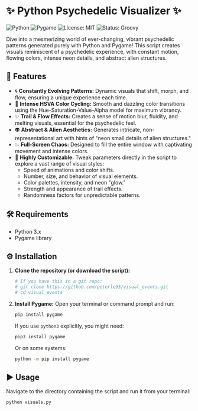 # ✨ Python Psychedelic Visualizer ✨

![Python](https://img.shields.io/badge/-Python-306998?style=flat&logo=python&logoColor=white)
![Pygame](https://img.shields.io/badge/-Pygame-2F2F2F?style=flat&logo=pygame&logoColor=white)
![License: MIT](https://img.shields.io/badge/License-MIT-yellow.svg)
![Status: Groovy](https://img.shields.io/badge/status-groovy%20AF-brightgreen)

Dive into a mesmerizing world of ever-changing, vibrant psychedelic patterns generated purely with Python and Pygame! This script creates visuals reminiscent of a psychedelic experience, with constant motion, flowing colors, intense neon details, and abstract alien structures.

## 🚀 Features

*   🌀 **Constantly Evolving Patterns:** Dynamic visuals that shift, morph, and flow, ensuring a unique experience each time.
*   🌈 **Intense HSVA Color Cycling:** Smooth and dazzling color transitions using the Hue-Saturation-Value-Alpha model for maximum vibrancy.
*   ✨ **Trail & Flow Effects:** Creates a sense of motion blur, fluidity, and melting visuals, essential for the psychedelic feel.
*   👽 **Abstract & Alien Aesthetics:** Generates intricate, non-representational art with hints of "neon small details of alien structures."
*   💥 **Full-Screen Chaos:** Designed to fill the entire window with captivating movement and intense colors.
*   🔧 **Highly Customizable:** Tweak parameters directly in the script to explore a vast range of visual styles:
    *   Speed of animations and color shifts.
    *   Number, size, and behavior of visual elements.
    *   Color palettes, intensity, and neon "glow."
    *   Strength and appearance of trail effects.
    *   Randomness factors for unpredictable patterns.

## 🛠️ Requirements

*   Python 3.x
*   Pygame library

## ⚙️ Installation

1.  **Clone the repository (or download the script):**
    ```bash
    # If you have this in a git repo:
    # git clone https://github.com/peterle95/visual_events.git
    # cd visual_events
    ```

2.  **Install Pygame:**
    Open your terminal or command prompt and run:
    ```bash
    pip install pygame
    ```
    If you use `python3` explicitly, you might need:
    ```bash
    pip3 install pygame
    ```
    Or on some systems:
    ```bash
    python -m pip install pygame
    ```

## ▶️ Usage

Navigate to the directory containing the script and run it from your terminal:

```bash
python visuals.py